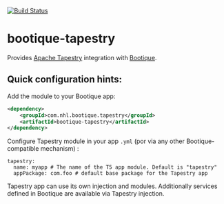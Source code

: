 [![Build Status](https://travis-ci.org/nhl/bootique-tapestry.svg)](https://travis-ci.org/nhl/bootique-tapestry)

# bootique-tapestry
Provides [Apache Tapestry](http://tapestry.apache.org/) integration with [Bootique](http://bootique.io).

## Quick configuration hints:

Add the module to your Bootique app:

```xml
<dependency>
	<groupId>com.nhl.bootique.tapestry</groupId>
	<artifactId>bootique-tapestry</artifactId>
</dependency>
```

Configure Tapestry module in your app ```.yml``` (por via any other Bootique-compatible mechanism) :
```
tapestry:
  name: myapp # The name of the T5 app module. Default is "tapestry"
  appPackage: com.foo # default base package for the Tapestry app
```

Tapestry app can use its own injection and modules. Additionally services defined in Bootique are available via Tapestry injection.
